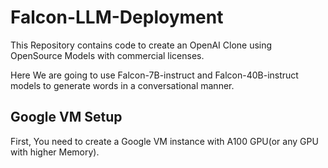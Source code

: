 # Falcon-LLM-Deployment

This Repository contains code to create an OpenAI Clone using OpenSource Models with commercial licenses.

Here We are going to use Falcon-7B-instruct and Falcon-40B-instruct models to generate words in a conversational manner.

## Google VM Setup

First, You need to create a Google VM instance with A100 GPU(or any GPU with higher Memory).

